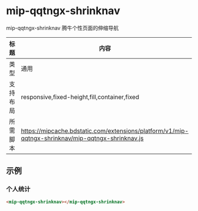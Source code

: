 # mip-qqtngx-shrinknav

mip-qqtngx-shrinknav 腾牛个性页面的伸缩导航

标题|内容
----|----
类型|通用
支持布局|responsive,fixed-height,fill,container,fixed
所需脚本|https://mipcache.bdstatic.com/extensions/platform/v1/mip-qqtngx-shrinknav/mip-qqtngx-shrinknav.js


## 示例

### 个人统计
```html
<mip-qqtngx-shrinknav></mip-qqtngx-shrinknav>
```


